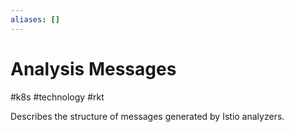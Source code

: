 ```yaml
---
aliases: []
---
```

# Analysis Messages
#k8s #technology  #rkt 

Describes the structure of messages generated by Istio analyzers.